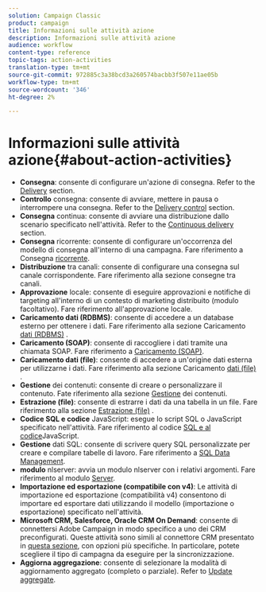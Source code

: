 ```yaml
---
solution: Campaign Classic
product: campaign
title: Informazioni sulle attività azione
description: Informazioni sulle attività azione
audience: workflow
content-type: reference
topic-tags: action-activities
translation-type: tm+mt
source-git-commit: 972885c3a38bcd3a260574bacbb3f507e11ae05b
workflow-type: tm+mt
source-wordcount: '346'
ht-degree: 2%

---
```



# Informazioni sulle attività azione{#about-action-activities}

* **Consegna**: consente di configurare un&#39;azione di consegna. Refer to the [Delivery](../../workflow/using/delivery.md) section.
* **Controllo** consegna: consente di avviare, mettere in pausa o interrompere una consegna. Refer to the [Delivery control](../../workflow/using/delivery-control.md) section.
* **Consegna** continua: consente di avviare una distribuzione dallo scenario specificato nell&#39;attività. Refer to the [Continuous delivery](../../workflow/using/continuous-delivery.md) section.
* **Consegna** ricorrente: consente di configurare un&#39;occorrenza del modello di consegna all&#39;interno di una campagna. Fare riferimento a Consegna [ricorrente](../../workflow/using/recurring-delivery.md).
* **Distribuzione** tra canali: consente di configurare una consegna sul canale corrispondente. Fare riferimento alla sezione consegne [](../../workflow/using/cross-channel-deliveries.md) tra canali.
* **Approvazione** locale: consente di eseguire approvazioni e notifiche di targeting all&#39;interno di un contesto di marketing distribuito (modulo facoltativo). Fare riferimento all&#39;approvazione [](../../workflow/using/local-approval.md)locale.
* **Caricamento dati (RDBMS)**: consente di accedere a un database esterno per ottenere i dati. Fare riferimento alla sezione Caricamento [dati (RDBMS)](../../workflow/using/data-loading--rdbms-.md) .
* **Caricamento (SOAP)**: consente di raccogliere i dati tramite una chiamata SOAP. Fare riferimento a [Caricamento (SOAP)](../../workflow/using/loading--soap-.md).
* **Caricamento dati (file)**: consente di accedere a un&#39;origine dati esterna per utilizzarne i dati. Fare riferimento alla sezione Caricamento [dati (file)](../../workflow/using/data-loading--file-.md) .
* **Gestione** dei contenuti: consente di creare o personalizzare il contenuto. Fate riferimento alla sezione [Gestione](../../workflow/using/content-management.md) dei contenuti.
* **Estrazione (file)**: consente di estrarre i dati da una tabella in un file. Fare riferimento alla sezione [Estrazione (file)](../../workflow/using/extraction--file-.md) .
* **Codice SQL e codice** JavaScript: esegue lo script SQL o JavaScript specificato nell&#39;attività. Fare riferimento al codice [SQL e al codice](../../workflow/using/sql-code-and-javascript-code.md)JavaScript.
* **Gestione** dati SQL: consente di scrivere query SQL personalizzate per creare e compilare tabelle di lavoro. Fare riferimento a [SQL Data Management](../../workflow/using/sql-data-management.md).
* **modulo** nlserver: avvia un modulo nlserver con i relativi argomenti. Fare riferimento al modulo [Server](../../workflow/using/nlserver-module.md).
* **Importazione ed esportazione (compatibile con v4)**: Le attività di importazione ed esportazione (compatibilità v4) consentono di importare ed esportare dati utilizzando il modello (importazione o esportazione) specificato nell&#39;attività.
* **Microsoft CRM, Salesforce,  Oracle CRM On Demand**: consente di connettersi  Adobe Campaign in modo specifico a uno dei CRM preconfigurati. Queste attività sono simili al connettore CRM presentato in [questa sezione](../../workflow/using/crm-connector.md), con opzioni più specifiche. In particolare, potete scegliere il tipo di campagna da eseguire per la sincronizzazione.
* **Aggiorna aggregazione**: consente di selezionare la modalità di aggiornamento aggregato (completo o parziale). Refer to [Update aggregate](../../workflow/using/update-aggregate.md).
